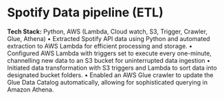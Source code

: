 # Spotify Data pipeline (ETL)
**Tech Stack:** Python, AWS (Lambda, Cloud watch, S3, Trigger, Crawler, Glue, Athena)
•	Extracted Spotify API data using Python and automated extraction to AWS Lambda for efficient processing and storage.
•	Configured AWS Lambda with triggers set to execute every one-minute, channelling new data to an S3 bucket for uninterrupted data ingestion
•	Initiated data transformation with S3 triggers and Lambda to sort data into designated bucket folders.
•	Enabled an AWS Glue crawler to update the Glue Data Catalog automatically, allowing for sophisticated querying in Amazon Athena.

